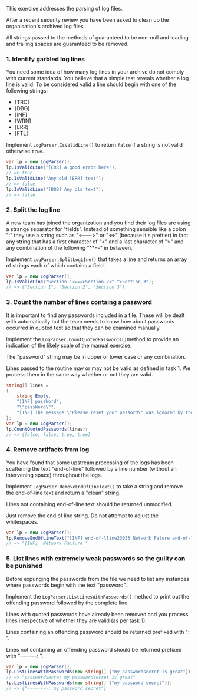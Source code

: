 This exercise addresses the parsing of log files.

After a recent security review you have been asked to clean up the organisation's archived log files.

All strings passed to the methods of guaranteed to be non-null and leading and trailing spaces are guaranteed to be removed.

### 1. Identify garbled log lines

You need some idea of how many log lines in your archive do not comply with current standards. You believe that a simple test reveals whether a log line is valid. To be considered valid a line should begin with one of the following strings:

- [TRC]
- [DBG]
- [INF]
- [WRN]
- [ERR]
- [FTL]

Implement `LogParser.IsValidLine()` to return `false` if a string is not valid otherwise `true`.

```csharp
var lp = new LogParser();
lp.IsValidLine("[ERR] A good error here");
// => true
lp.IsValidLine("Any old [ERR] text");
// => false
lp.IsValidLine("[BOB] Any old text");
// => false
```

### 2. Split the log line

A new team has joined the organization and you find their log files are using a strange separator for "fields". Instead of something sensible like a colon ":" they use a string such as "<--->" or "<=>" (because it's prettier) in fact any string that has a first character of "<" and a last character of ">" and any combination of the following "^\*=-" in between.

Implement `LogParser.SplitLogLIne()` that takes a line and returns an array of strings each of which contains a field.

```csharp
var lp = new LogParser();
lp.IsValidLine("Section 1<===>Section 2<^-^>Section 3");
// => {"Section 1", "Section 2", "Section 3"}
```

### 3. Count the number of lines containg a password

It is important to find any passwords included in a file. These will be dealt with automatically but the team needs to know how about passwords occurred in quoted text so that they can be examined manually.

Implement the `LogParser.CountQuotedPasswords()`method to provide an indication of the likely scale of the manual exercise.

The "password" string may be in upper or lower case or any combination.

Lines passed to the routine may or may not be valid as defined in task 1. We process them in the same way whether or not they are valid.

```csharp
string[] lines =
{
    string.Empty,
    "[INF] passWord",
    "\"passWord\"",
    "[INF] The message \"Please reset your passord\" was ignored by the user"
};
var lp = new LogParser();
lp.CountQuotedPasswords(lines);
// => {false, false, true, true}

```

### 4. Remove artifacts from log

You have found that some upstream processing of the logs has been scattering the text "end-of-line" followed by a line number (without an intervening space) throughout the logs.

Implement `LogParser.RemoveEndOfLineText()` to take a string and remove the end-of-line text and return a "clean" string.

Lines not containing end-of-line text should be returned unmodified.

Just remove the end of line string. Do not attempt to adjust the whitespaces.

```csharp
var lp = new LogParser();
lp.RemoveEndOfLineText("[INF] end-of-lline23033 Network Falure end-of-line27");
// => "[INF]  Network Failure "
```

### 5. List lines with extremely weak passwords so the guilty can be punished

Before expunging the passwords from the file we need to list any instances where passwords begin with the text "password".

Implement the `LogParser.ListLinesWithPasswords()` method to print out the offending password followed by the complete line.

Lines with quoted passwords have already been removed and you process lines irrespective of whether they are valid (as per task 1).

Lines containing an offending password should be returned prefixed with "<password>: ".

Lines not containing an offending password should be returned prefixed with "-------: ".

```csharp
var lp = new LogParser();
lp.ListLinesWithPasswords(new string[] {"my passwordsecret is great"});
// => "passwordsecre: my passwordsecret is great"
lp.ListLinesWithPasswords(new string[] {"my password secret"});
// => {"--------: my password secret"}

```
